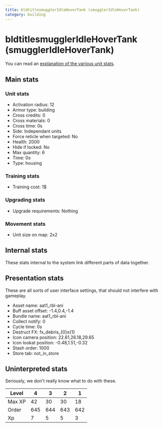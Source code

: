 ```yaml
---
title: bldtitlesmugglerIdleHoverTank (smugglerIdleHoverTank)
category: building
---
```


# bldtitlesmugglerIdleHoverTank (smugglerIdleHoverTank)

You can read an [explanation  of the various unit stats](unitexplained.md).

## Main stats

### Unit stats

  * Activation radius: 12
  * Armor type: building
  * Cross credits: 0
  * Cross materials: 0
  * Cross time: 0s
  * Side: Independant units
  * Force reticle when targeted: No
  * Health: 2000
  * Hide if locked: No
  * Max quantity: 6
  * Time: 0s
  * Type: housing

### Training stats

  * Training cost: 1$

### Upgrading stats

  * Upgrade requirements: Nothing

### Movement stats

  * Unit size on map: 2x2

## Internal stats

These stats internal to the system link different parts of data together.


## Presentation stats

These are all sorts of user interface settings, that should not interfere with gameplay.

  * Asset name: aat1_rbl-ani
  * Buff asset offset: -1.4,0.4,-1.4
  * Bundle name: aat1_rbl-ani
  * Collect notify: 0
  * Cycle time: 0s
  * Destruct FX: fx_debris_{0}x{1}
  * Icon camera position: 22.61,26.18,29.65
  * Icon lookat position: -0.48,1.51,-0.32
  * Stash order: 1000
  * Store tab: not_in_store

## Uninterpreted stats

Seriously, we don't really know what to do with these.

|Level |4  |3  |2  |1  |
|------|---|---|---|---|
|Max XP|42 |30 |30 |18 |
|Order |645|644|643|642|
|Xp    |7  |5  |5  |3  |



